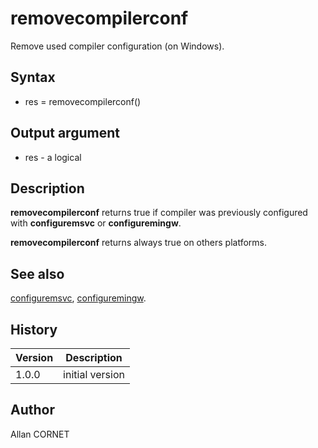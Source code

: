 

# removecompilerconf

Remove used compiler configuration (on Windows).

## Syntax

- res = removecompilerconf()

## Output argument

 - res - a logical

## Description


  <p><b>removecompilerconf</b> returns true if compiler was previously configured with <b>configuremsvc</b> or <b>configuremingw</b>.</p>
  <p><b>removecompilerconf</b> returns always true on others platforms.</p>


## See also

[configuremsvc](configuremsvc.md), [configuremingw](configuremingw.md).
## History

|Version|Description|
|------|------|
|1.0.0|initial version|


## Author

Allan CORNET



